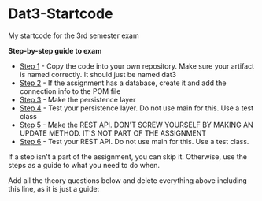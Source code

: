 # Dat3-Startcode
My startcode for the 3rd semester exam

**Step-by-step guide to exam**
* [Step 1](#step-1) - Copy the code into your own repository. 
Make sure your artifact is named correctly. It should just be named dat3
* [Step 2](#step-2) - If the assignment has a database, create it and add the connection info to the POM file
* [Step 3](#step-3) - Make the persistence layer
* [Step 4](#step-4) - Test your persistence layer. Do not use main for this. Use a test class
* [Step 5](#step-5) - Make the REST API. DON'T SCREW YOURSELF BY MAKING AN UPDATE METHOD. IT'S NOT PART OF THE ASSIGNMENT
* [Step 6](#step-6) - Test your REST API. Do not use main for this. Use a test class.

If a step isn't a part of the assignment, you can skip it. Otherwise, use the steps as a guide to what you need to do when.

Add all the theory questions below and delete everything above including this line, as it is just a guide:
